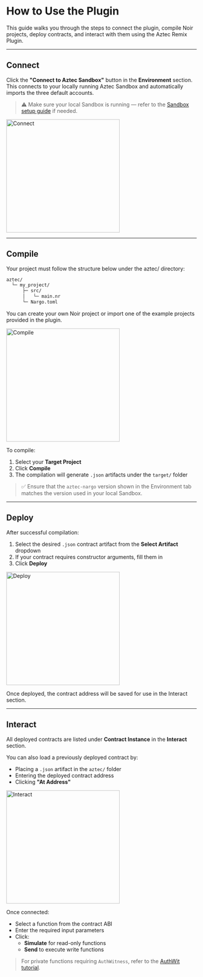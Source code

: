 # How to Use the Plugin

This guide walks you through the steps to connect the plugin, compile Noir projects, deploy contracts, and interact with them using the Aztec Remix Plugin.

---

## Connect

Click the **"Connect to Aztec Sandbox"** button in the **Environment** section.  
This connects to your locally running Aztec Sandbox and automatically imports the three default accounts.

> ⚠️ Make sure your local Sandbox is running — refer to the [Sandbox setup guide](https://docs.aztec.network/developers/getting_started#install-and-run-the-sandbox) if needed.

<img src="/img/remix/use-connect.png" alt="Connect" width="300" />

---

## Compile
Your project must follow the structure below under the aztec/ directory:

```bash
aztec/ 
  └─ my_project/ 
      ├─ src/ 
      │   └─ main.nr 
      └─ Nargo.toml
```

You can create your own Noir project or import one of the example projects provided in the plugin.

<img src="/img/remix/use-compile.png" alt="Compile" width="300" />

To compile:

1. Select your **Target Project**
2. Click **Compile**
3. The compilation will generate `.json` artifacts under the `target/` folder

> ✅ Ensure that the `aztec-nargo` version shown in the Environment tab matches the version used in your local Sandbox.

---

## Deploy

After successful compilation:

1. Select the desired `.json` contract artifact from the **Select Artifact** dropdown
2. If your contract requires constructor arguments, fill them in
3. Click **Deploy**

<img src="/img/remix/use-deploy.png" alt="Deploy" width="300" />

Once deployed, the contract address will be saved for use in the Interact section.

---

## Interact

All deployed contracts are listed under **Contract Instance** in the **Interact** section.

You can also load a previously deployed contract by:

- Placing a `.json` artifact in the `aztec/` folder
- Entering the deployed contract address
- Clicking **"At Address"**

<img src="/img/remix/use-interact.png" alt="Interact" width="300" />

Once connected:

- Select a function from the contract ABI
- Enter the required input parameters
- Click:
  - **Simulate** for read-only functions
  - **Send** to execute write functions

> For private functions requiring `AuthWitness`, refer to the [AuthWit tutorial](/docs/tutorial/authwit).
